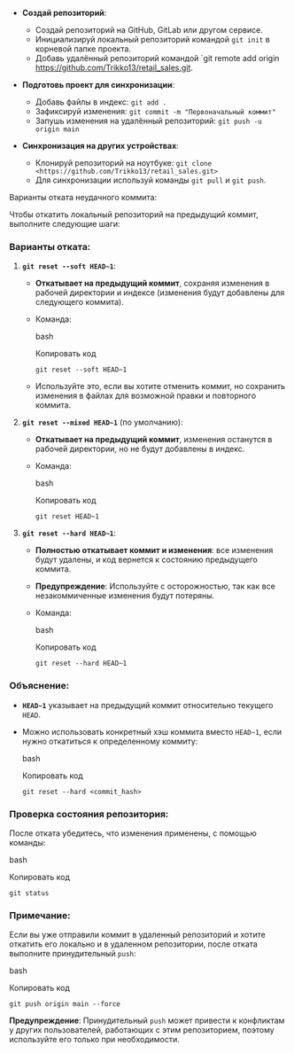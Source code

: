 - **Создай репозиторий**:
    - Создай репозиторий на GitHub, GitLab или другом сервисе.
    - Инициализируй локальный репозиторий командой `git init` в корневой папке проекта.
    - Добавь удалённый репозиторий командой `git remote add origin https://github.com/Trikko13/retail_sales.git.
- **Подготовь проект для синхронизации**:
    
    - Добавь файлы в индекс: `git add .`
    - Зафиксируй изменения: `git commit -m "Первоначальный коммит"`
    - Запушь изменения на удалённый репозиторий: `git push -u origin main`
- **Синхронизация на других устройствах**:
    
    - Клонируй репозиторий на ноутбуке: `git clone <https://github.com/Trikko13/retail_sales.git>`
    - Для синхронизации используй команды `git pull` и `git push`.

Варианты отката неудачного коммита:

Чтобы откатить локальный репозиторий на предыдущий коммит, выполните следующие шаги:

### Варианты отката:

1. **`git reset --soft HEAD~1`**:
    
    - **Откатывает на предыдущий коммит**, сохраняя изменения в рабочей директории и индексе (изменения будут добавлены для следующего коммита).
    - Команда:
        
        bash
        
        Копировать код
        
        `git reset --soft HEAD~1`
        
    - Используйте это, если вы хотите отменить коммит, но сохранить изменения в файлах для возможной правки и повторного коммита.
2. **`git reset --mixed HEAD~1`** (по умолчанию):
    
    - **Откатывает на предыдущий коммит**, изменения останутся в рабочей директории, но не будут добавлены в индекс.
    - Команда:
        
        bash
        
        Копировать код
        
        `git reset HEAD~1`
        
3. **`git reset --hard HEAD~1`**:
    
    - **Полностью откатывает коммит и изменения**: все изменения будут удалены, и код вернется к состоянию предыдущего коммита.
    - **Предупреждение**: Используйте с осторожностью, так как все незакоммиченные изменения будут потеряны.
    - Команда:
        
        bash
        
        Копировать код
        
        `git reset --hard HEAD~1`
        

### Объяснение:

- **`HEAD~1`** указывает на предыдущий коммит относительно текущего `HEAD`.
- Можно использовать конкретный хэш коммита вместо `HEAD~1`, если нужно откатиться к определенному коммиту:
    
    bash
    
    Копировать код
    
    `git reset --hard <commit_hash>`
    

### Проверка состояния репозитория:

После отката убедитесь, что изменения применены, с помощью команды:

bash

Копировать код

`git status`

### Примечание:

Если вы уже отправили коммит в удаленный репозиторий и хотите откатить его локально и в удаленном репозитории, после отката выполните принудительный `push`:

bash

Копировать код

`git push origin main --force`

**Предупреждение**: Принудительный `push` может привести к конфликтам у других пользователей, работающих с этим репозиторием, поэтому используйте его только при необходимости.